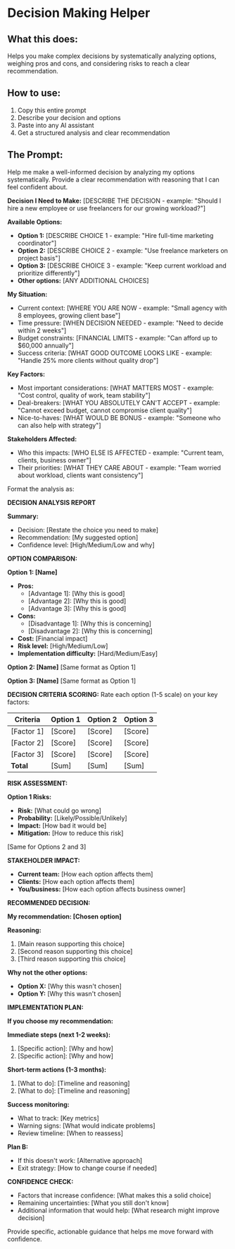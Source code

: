 # Decision Making Helper

## What this does:

Helps you make complex decisions by systematically analyzing options, weighing pros and cons, and considering risks to reach a clear recommendation.

## How to use:

1. Copy this entire prompt
2. Describe your decision and options
3. Paste into any AI assistant
4. Get a structured analysis and clear recommendation

## The Prompt:

Help me make a well-informed decision by analyzing my options systematically. Provide a clear recommendation with reasoning that I can feel confident about.

**Decision I Need to Make:**
[DESCRIBE THE DECISION - example: "Should I hire a new employee or use freelancers for our growing workload?"]

**Available Options:**

- **Option 1:** [DESCRIBE CHOICE 1 - example: "Hire full-time marketing coordinator"]
- **Option 2:** [DESCRIBE CHOICE 2 - example: "Use freelance marketers on project basis"]
- **Option 3:** [DESCRIBE CHOICE 3 - example: "Keep current workload and prioritize differently"]
- **Other options:** [ANY ADDITIONAL CHOICES]

**My Situation:**

- Current context: [WHERE YOU ARE NOW - example: "Small agency with 8 employees, growing client base"]
- Time pressure: [WHEN DECISION NEEDED - example: "Need to decide within 2 weeks"]
- Budget constraints: [FINANCIAL LIMITS - example: "Can afford up to $60,000 annually"]
- Success criteria: [WHAT GOOD OUTCOME LOOKS LIKE - example: "Handle 25% more clients without quality drop"]

**Key Factors:**

- Most important considerations: [WHAT MATTERS MOST - example: "Cost control, quality of work, team stability"]
- Deal-breakers: [WHAT YOU ABSOLUTELY CAN'T ACCEPT - example: "Cannot exceed budget, cannot compromise client quality"]
- Nice-to-haves: [WHAT WOULD BE BONUS - example: "Someone who can also help with strategy"]

**Stakeholders Affected:**

- Who this impacts: [WHO ELSE IS AFFECTED - example: "Current team, clients, business owner"]
- Their priorities: [WHAT THEY CARE ABOUT - example: "Team worried about workload, clients want consistency"]

Format the analysis as:

**DECISION ANALYSIS REPORT**

**Summary:**

- Decision: [Restate the choice you need to make]
- Recommendation: [My suggested option]
- Confidence level: [High/Medium/Low and why]

**OPTION COMPARISON:**

**Option 1: [Name]**

- **Pros:**
  - [Advantage 1]: [Why this is good]
  - [Advantage 2]: [Why this is good]
  - [Advantage 3]: [Why this is good]
- **Cons:**
  - [Disadvantage 1]: [Why this is concerning]
  - [Disadvantage 2]: [Why this is concerning]
- **Cost:** [Financial impact]
- **Risk level:** [High/Medium/Low]
- **Implementation difficulty:** [Hard/Medium/Easy]

**Option 2: [Name]**
[Same format as Option 1]

**Option 3: [Name]**
[Same format as Option 1]

**DECISION CRITERIA SCORING:**
Rate each option (1-5 scale) on your key factors:

| Criteria   | Option 1 | Option 2 | Option 3 |
| ---------- | -------- | -------- | -------- |
| [Factor 1] | [Score]  | [Score]  | [Score]  |
| [Factor 2] | [Score]  | [Score]  | [Score]  |
| [Factor 3] | [Score]  | [Score]  | [Score]  |
| **Total**  | [Sum]    | [Sum]    | [Sum]    |

**RISK ASSESSMENT:**

**Option 1 Risks:**

- **Risk:** [What could go wrong]
- **Probability:** [Likely/Possible/Unlikely]
- **Impact:** [How bad it would be]
- **Mitigation:** [How to reduce this risk]

[Same for Options 2 and 3]

**STAKEHOLDER IMPACT:**

- **Current team:** [How each option affects them]
- **Clients:** [How each option affects them]
- **You/business:** [How each option affects business owner]

**RECOMMENDED DECISION:**

**My recommendation: [Chosen option]**

**Reasoning:**

1. [Main reason supporting this choice]
2. [Second reason supporting this choice]
3. [Third reason supporting this choice]

**Why not the other options:**

- **Option X:** [Why this wasn't chosen]
- **Option Y:** [Why this wasn't chosen]

**IMPLEMENTATION PLAN:**

**If you choose my recommendation:**

**Immediate steps (next 1-2 weeks):**

1. [Specific action]: [Why and how]
2. [Specific action]: [Why and how]

**Short-term actions (1-3 months):**

1. [What to do]: [Timeline and reasoning]
2. [What to do]: [Timeline and reasoning]

**Success monitoring:**

- What to track: [Key metrics]
- Warning signs: [What would indicate problems]
- Review timeline: [When to reassess]

**Plan B:**

- If this doesn't work: [Alternative approach]
- Exit strategy: [How to change course if needed]

**CONFIDENCE CHECK:**

- Factors that increase confidence: [What makes this a solid choice]
- Remaining uncertainties: [What you still don't know]
- Additional information that would help: [What research might improve decision]

Provide specific, actionable guidance that helps me move forward with confidence.

